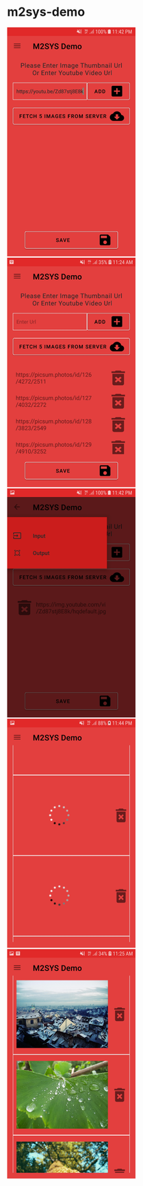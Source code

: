 # m2sys-demo
<img src="/images/1.jpg" width = 300> <img src="/images/2.jpg" width = 300> 
<img src="/images/3.jpg" width = 300> <img src="/images/4.jpg" width = 300> 
<img src="/images/5.jpg" width = 300>

